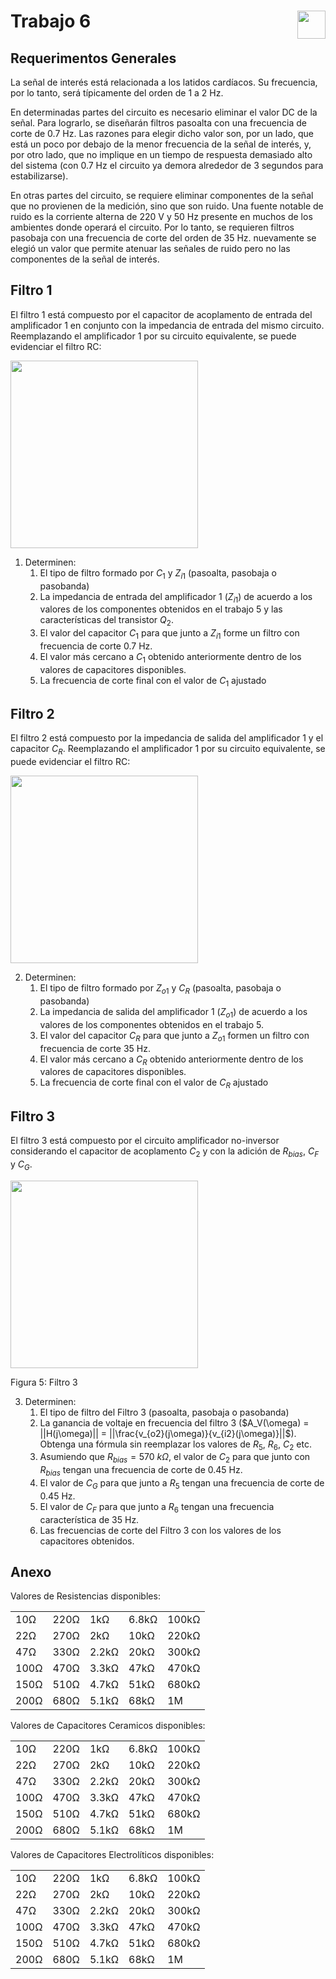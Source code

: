 # <img src="https://julianodb.github.io/SISTEMAS_ELECTRONICOS_PARA_INGENIERIA_BIOMEDICA/img/logo_fing.png?raw=true" align="right" height="45"> Trabajo 6

## Requerimentos Generales

La señal de interés está relacionada a los latidos cardíacos. Su frecuencia, por lo tanto, será típicamente del orden de 1 a 2 Hz. 

En determinadas partes del circuito es necesario eliminar el valor DC de la señal. Para lograrlo, se diseñarán filtros pasoalta con una frecuencia de corte de 0.7 Hz. Las razones para elegir dicho valor son, por un lado, que está un poco por debajo de la menor frecuencia de la señal de interés, y, por otro lado, que no implique en un tiempo de respuesta demasiado alto del sistema (con 0.7 Hz el circuito ya demora alrededor de 3 segundos para estabilizarse).

En otras partes del circuito, se requiere eliminar componentes de la señal que no provienen de la medición, sino que son ruido. Una fuente notable de ruido es la corriente alterna de 220 V y 50 Hz presente en muchos de los ambientes donde operará el circuito. Por lo tanto, se requieren filtros pasobaja con una frecuencia de corte del orden de 35 Hz. nuevamente se elegió un valor que permite atenuar las señales de ruido pero no las componentes de la señal de interés.

## Filtro 1

El filtro 1 está compuesto por el capacitor de acoplamento de entrada del amplificador 1 en conjunto con la impedancia de entrada del mismo circuito. Reemplazando el amplificador 1 por su circuito equivalente, se puede evidenciar el filtro RC:

<img src="https://julianodb.github.io/electronic_circuits_diagrams/RC_common_emitter_input.png" width="300">

1. Determinen:
    1. El tipo de filtro formado por $C_1$ y $Z_{i1}$ (pasoalta, pasobaja o pasobanda)
    2. La impedancia de entrada del amplificador 1 ($Z_{i1}$) de acuerdo a los valores de los componentes obtenidos en el trabajo 5 y las características del transistor $Q_2$.
    2. El valor del capacitor $C_1$ para que junto a $Z_{i1}$ forme un filtro con frecuencia de corte 0.7 Hz.
    4. El valor más cercano a $C_1$ obtenido anteriormente dentro de los valores de capacitores disponibles.
    5. La frecuencia de corte final con el valor de $C_1$ ajustado

## Filtro 2

El filtro 2 está compuesto por la impedancia de salida del amplificador 1 y el capacitor $C_R$. Reemplazando el amplificador 1 por su circuito equivalente, se puede evidenciar el filtro RC:

<img src="https://julianodb.github.io/electronic_circuits_diagrams/RC_common_emitter_output.png" width="300">

2. Determinen:
    1. El tipo de filtro formado por $Z_{o1}$ y $C_R$ (pasoalta, pasobaja o pasobanda)
    2. La impedancia de salida del amplificador 1 ($Z_{o1}$) de acuerdo a los valores de los componentes obtenidos en el trabajo 5.
    2. El valor del capacitor $C_R$ para que junto a $Z_{o1}$ formen un filtro con frecuencia de corte 35 Hz.
    4. El valor más cercano a $C_R$ obtenido anteriormente dentro de los valores de capacitores disponibles.
    5. La frecuencia de corte final con el valor de $C_R$ ajustado

## Filtro 3

El filtro 3 está compuesto por el circuito amplificador no-inversor considerando el capacitor de acoplamento $C_2$ y con la adición de $R_{bias}$, $C_F$ y $C_G$.

<img src="https://julianodb.github.io/electronic_circuits_diagrams/opamp_bandpass.png" width="300">

Figura 5: Filtro 3

3. Determinen:
    1. El tipo de filtro del Filtro 3 (pasoalta, pasobaja o pasobanda)
    2. La ganancia de voltaje en frecuencia del filtro 3 ($A_V(\omega) = ||H(j\omega)|| = ||\frac{v_{o2}(j\omega)}{v_{i2}(j\omega)}||$). Obtenga una fórmula sin reemplazar los valores de $R_5$, $R_6$, $C_2$ etc.
    2. Asumiendo que $R_{bias} = 570\ k\Omega$, el valor de $C_2$ para que junto con $R_{bias}$ tengan una frecuencia de corte de 0.45 Hz.
    3. El valor de $C_G$ para que junto a $R_5$ tengan una frecuencia de corte de 0.45 Hz.
    4. El valor de $C_F$ para que junto a $R_6$ tengan una frecuencia característica de 35 Hz.
    5. Las frecuencias de corte del Filtro 3 con los valores de los capacitores obtenidos.


## Anexo

Valores de Resistencias disponibles:

|   |  |        |       |  |
|------|------|-----------|------------|-------|
| 10Ω  | 220Ω | 1kΩ       | 6.8kΩ      | 100kΩ |
| 22Ω  | 270Ω | 2kΩ       | 10kΩ       | 220kΩ |
| 47Ω  | 330Ω | 2.2kΩ     | 20kΩ       | 300kΩ |
| 100Ω | 470Ω | 3.3kΩ     | 47kΩ       | 470kΩ |
| 150Ω | 510Ω | 4.7kΩ     | 51kΩ       | 680kΩ |
| 200Ω | 680Ω | 5.1kΩ     | 68kΩ       | 1M    |


Valores de Capacitores Ceramicos disponibles:

|   |  |        |       |  |
|------|------|-----------|------------|-------|
| 10Ω  | 220Ω | 1kΩ       | 6.8kΩ      | 100kΩ |
| 22Ω  | 270Ω | 2kΩ       | 10kΩ       | 220kΩ |
| 47Ω  | 330Ω | 2.2kΩ     | 20kΩ       | 300kΩ |
| 100Ω | 470Ω | 3.3kΩ     | 47kΩ       | 470kΩ |
| 150Ω | 510Ω | 4.7kΩ     | 51kΩ       | 680kΩ |
| 200Ω | 680Ω | 5.1kΩ     | 68kΩ       | 1M    |

Valores de Capacitores Electrolíticos disponibles:

|   |  |        |       |  |
|------|------|-----------|------------|-------|
| 10Ω  | 220Ω | 1kΩ       | 6.8kΩ      | 100kΩ |
| 22Ω  | 270Ω | 2kΩ       | 10kΩ       | 220kΩ |
| 47Ω  | 330Ω | 2.2kΩ     | 20kΩ       | 300kΩ |
| 100Ω | 470Ω | 3.3kΩ     | 47kΩ       | 470kΩ |
| 150Ω | 510Ω | 4.7kΩ     | 51kΩ       | 680kΩ |
| 200Ω | 680Ω | 5.1kΩ     | 68kΩ       | 1M    |


